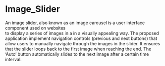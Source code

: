 # Image_Slider
An image slider, also known as an image carousel is a user interface component used on websites  
to display a series of images in a  in a visually appealing way. The proposed application implement
navigation controls (previous and next buttons) that allow users to manually navigate through the images in the slider. 
It ensures that the slider loops back to the first image when reaching the end.
The ‘Auto’ button automatically slides to the next image after a certain time interval.
 

